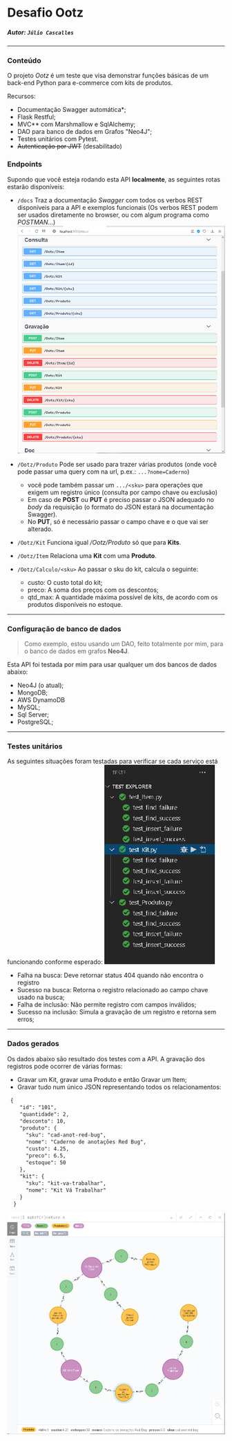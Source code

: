 # Desafio Ootz

##### Autor: `Júlio Cascalles`


---
### Conteúdo
O projeto _Ootz_ é um teste que visa demonstrar funções básicas de um back-end Python para e-commerce com kits de produtos.

Recursos:
* Documentação Swagger automática*;
* Flask Restful;
* MVC** com Marshmallow e SqlAlchemy;
* DAO para banco de dados em Grafos "Neo4J";
* Testes unitários com Pytest.
* <s>Autenticação por JWT</s> (desabilitado)

### Endpoints
Supondo que você esteja rodando esta API **localmente**, as seguintes rotas estarão disponíveis:
    
* `/docs` Traz a documentação _Swagger_ com todos os verbos REST disponíveis para a API e exemplos funcionais (Os verbos REST podem ser usados diretamente no browser, ou com algum programa como _POSTMAN_...)
![verbos REST](./doc/SwaggerLocal.png)

* `/Ootz/Produto` Pode ser usado para trazer várias produtos (onde você pode passar uma query com na url, p.ex.: `...?nome=Caderno`)
    * você pode também passar um `.../<sku>`
    para operações que exigem um registro único (consulta por campo chave ou exclusão)
    * Em caso de **POST** ou **PUT** é preciso passar o JSON adequado no _body_ da requisição (o formato do JSON estará na documentação Swagger).
    * No **PUT**, só é necessário passar o campo chave e o que vai ser alterado.

* `/Ootz/Kit` Funciona igual _/Ootz/Produto_ só que para **Kits**.

* `/Ootz/Item` Relaciona uma **Kit** com uma **Produto**.
* `/Ootz/Calculo/<sku>` Ao passar o sku do kit, calcula o seguinte:
  * custo: O custo total do kit;
  * preco: A soma dos preços com os descontos;
  * qtd_max: A quantidade máxima possível de kits, de acordo com os produtos disponíveis no estoque.

---

### Configuração de banco de dados
> Como exemplo, estou usando um DAO, feito totalmente por mim, para o banco de dados em grafos **Neo4J**.

Esta API foi testada por mim para usar qualquer um dos bancos de dados abaixo:
* Neo4J (o atual);
* MongoDB;
* AWS DynamoDB 
* MySQL;
* Sql Server;
* PostgreSQL;

---
### Testes unitários
As seguintes situações foram testadas para verificar se cada serviço está funcionando conforme esperado:
![](./doc/testes_unitarios2.png)
* Falha na busca: Deve retornar status 404 quando não encontra o registro
* Sucesso na busca: Retorna o registro relacionado ao campo chave usado na busca;
* Falha de inclusão: Não permite registro com campos inválidos;
* Sucesso na inclusão: Simula a gravação de um registro e retorna sem erros;

---
### Dados gerados

Os dados abaixo são resultado dos testes com a API.
A gravação dos registros pode ocorrer de várias formas:
* Gravar um Kit, gravar uma Produto e então Gravar um Item;
* Gravar tudo num único JSON representando todos os relacionamentos:

```
 {
    "id": "101",
    "quantidade": 2,
    "desconto": 10,
    "produto": {
      "sku": "cad-anot-red-bug",
      "nome": "Caderno de anotações Red Bug",
      "custo": 4.25,
      "preco": 6.5,
      "estoque": 50
    },
    "kit": {
      "sku": "kit-va-trabalhar",
      "nome": "Kit Vá Trabalhar"
    }
  }
```

![](./doc/dados.png)